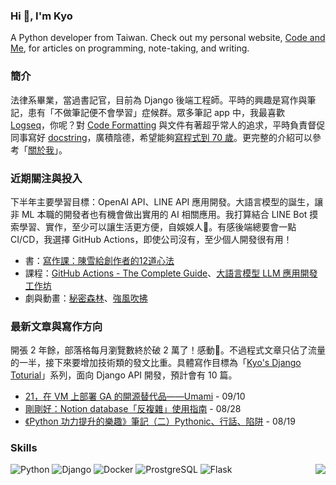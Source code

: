 
### Hi 👋, I'm Kyo

A Python developer from Taiwan.
Check out my personal website, [Code and Me](https://blog.kyomind.tw/), for articles on programming, note-taking, and writing.

### 簡介
法律系畢業，當過書記官，目前為 Django 後端工程師。平時的興趣是寫作與筆記，患有「不做筆記便不會學習」症候群。眾多筆記 app 中，我最喜歡 [Logseq](https://blog.kyomind.tw/logseq/)，你呢？對 [Code Formatting](https://blog.kyomind.tw/tags/Code-Formatting/) 與文件有著超乎常人的追求，平時負責督促同事寫好 [docstring](https://peps.python.org/pep-0257/)，廣積陰德，希望能夠[寫程式到 70 歲](https://blog.kyomind.tw/weekly-review-02/)。更完整的介紹可以參考「[關於我](https://blog.kyomind.tw/about/)」。

### 近期關注與投入
下半年主要學習目標：OpenAI API、LINE API 應用開發。大語言模型的誕生，讓非 ML 本職的開發者也有機會做出實用的 AI 相關應用。我打算結合 LINE Bot 摸索學習、實作，至少可以讓生活更方便，自娛娛人🐸。有感後端總要會一點 CI/CD，我選擇 GitHub Actions，即使公司沒有，至少個人開發很有用！

- 書：[寫作課：陳雪給創作者的12道心法](https://readmoo.com/book/210278736000101)
- 課程：[GitHub Actions - The Complete Guide](https://pro.academind.com/p/github-actions-the-complete-guide)、[大語言模型 LLM 應用開發工作坊](https://5xruby.tw/courses/ai-workshop)
- 劇與動畫：[秘密森林](https://www.netflix.com/title/80187302)、[強風吹拂](https://youtu.be/PAGmAkr5J6M?si=CWmruXBp6z39AaXu)


### 最新文章與寫作方向
開張 2 年餘，部落格每月瀏覽數終於破 2 萬了！感動🥹。不過程式文章只佔了流量的一半，接下來要增加技術類的發文比重。具體寫作目標為「[Kyo's Django Toturial](https://github.com/kyomind/kyo-django-tutorial)」系列，面向 Django API 開發，預計會有 10 篇。
<!-- BLOG-POST-LIST:START -->
 - [21，在 VM 上部署 GA 的開源替代品——Umami](https://blog.kyomind.tw/weekly-review-21/) - 09/10
 - [剛剛好：Notion database「反複雜」使用指南](https://blog.kyomind.tw/notion-database/) - 08/28
 - [《Python 功力提升的樂趣》筆記（二）Pythonic、行話、陷阱](https://blog.kyomind.tw/beyond-the-basic-stuff-with-python-02/) - 08/19<!-- BLOG-POST-LIST:END -->

### Skills

![Python](https://img.shields.io/badge/Python-555?style=flat&logo=Python&logoColor=white)
![Django](https://img.shields.io/badge/Django-555?style=flat&logo=Django&logoColor=white)
![Docker](https://img.shields.io/badge/Docker-555?style=flat&logo=Docker&logoColor=white)
![ProstgreSQL](https://img.shields.io/badge/PostgreSQL-555?style=flat&logo=PostgreSQL&logoColor=white)
![Flask](https://img.shields.io/badge/Flask-555?style=flat&logo=Flask&logoColor=white)
<img align="right" src="https://komarev.com/ghpvc/?username=kyomind">

